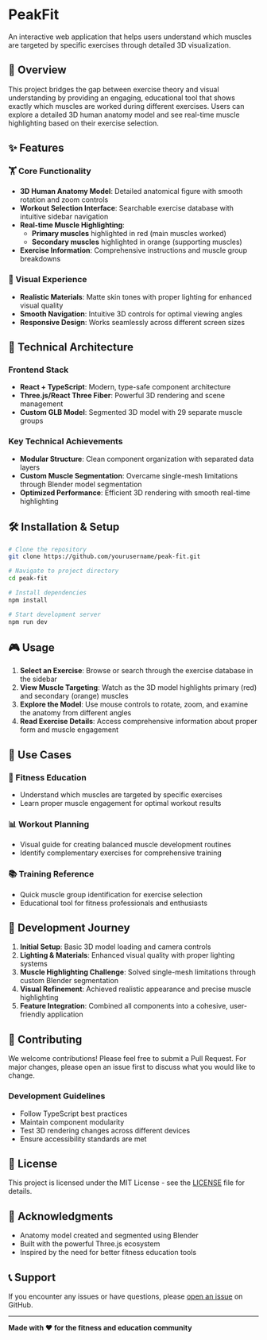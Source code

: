 # PeakFit

An interactive web application that helps users understand which muscles are targeted by specific exercises through detailed 3D visualization.

## 🎯 Overview

This project bridges the gap between exercise theory and visual understanding by providing an engaging, educational tool that shows exactly which muscles are worked during different exercises. Users can explore a detailed 3D human anatomy model and see real-time muscle highlighting based on their exercise selection.

## ✨ Features

### 🏋️ Core Functionality

- **3D Human Anatomy Model**: Detailed anatomical figure with smooth rotation and zoom controls
- **Workout Selection Interface**: Searchable exercise database with intuitive sidebar navigation
- **Real-time Muscle Highlighting**:
  - **Primary muscles** highlighted in red (main muscles worked)
  - **Secondary muscles** highlighted in orange (supporting muscles)
- **Exercise Information**: Comprehensive instructions and muscle group breakdowns

### 🎨 Visual Experience

- **Realistic Materials**: Matte skin tones with proper lighting for enhanced visual quality
- **Smooth Navigation**: Intuitive 3D controls for optimal viewing angles
- **Responsive Design**: Works seamlessly across different screen sizes

## 🚀 Technical Architecture

### Frontend Stack

- **React + TypeScript**: Modern, type-safe component architecture
- **Three.js/React Three Fiber**: Powerful 3D rendering and scene management
- **Custom GLB Model**: Segmented 3D model with 29 separate muscle groups

### Key Technical Achievements

- **Modular Structure**: Clean component organization with separated data layers
- **Custom Muscle Segmentation**: Overcame single-mesh limitations through Blender model segmentation
- **Optimized Performance**: Efficient 3D rendering with smooth real-time highlighting

## 🛠️ Installation & Setup

```bash
# Clone the repository
git clone https://github.com/yourusername/peak-fit.git

# Navigate to project directory
cd peak-fit

# Install dependencies
npm install

# Start development server
npm run dev
```

## 🎮 Usage

1. **Select an Exercise**: Browse or search through the exercise database in the sidebar
2. **View Muscle Targeting**: Watch as the 3D model highlights primary (red) and secondary (orange) muscles
3. **Explore the Model**: Use mouse controls to rotate, zoom, and examine the anatomy from different angles
4. **Read Exercise Details**: Access comprehensive information about proper form and muscle engagement

## 🎯 Use Cases

### 🏃 Fitness Education

- Understand which muscles are targeted by specific exercises
- Learn proper muscle engagement for optimal workout results

### 📊 Workout Planning

- Visual guide for creating balanced muscle development routines
- Identify complementary exercises for comprehensive training

### 📚 Training Reference

- Quick muscle group identification for exercise selection
- Educational tool for fitness professionals and enthusiasts

## 🚧 Development Journey

1. **Initial Setup**: Basic 3D model loading and camera controls
2. **Lighting & Materials**: Enhanced visual quality with proper lighting systems
3. **Muscle Highlighting Challenge**: Solved single-mesh limitations through custom Blender segmentation
4. **Visual Refinement**: Achieved realistic appearance and precise muscle highlighting
5. **Feature Integration**: Combined all components into a cohesive, user-friendly application

## 🤝 Contributing

We welcome contributions! Please feel free to submit a Pull Request. For major changes, please open an issue first to discuss what you would like to change.

### Development Guidelines

- Follow TypeScript best practices
- Maintain component modularity
- Test 3D rendering changes across different devices
- Ensure accessibility standards are met

## 📄 License

This project is licensed under the MIT License - see the [LICENSE](LICENSE) file for details.

## 🙏 Acknowledgments

- Anatomy model created and segmented using Blender
- Built with the powerful Three.js ecosystem
- Inspired by the need for better fitness education tools

## 📞 Support

If you encounter any issues or have questions, please [open an issue](https://github.com/yourusername/peak-fit/issues) on GitHub.

---

**Made with ❤️ for the fitness and education community**
